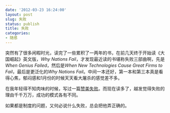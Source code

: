 ```yaml
---
date: '2012-03-23 16:24:00'
layout: post
slug: 失败
status: publish
title: 失败
categories:
- 随感
---
```


突然有了很多闲暇时光，读完了一些累积了一两年的书，在前几天终于开始读《大国崛起》英文版，*Why Nations Fail*，才发现最近读的书堪称失败三部曲啊，先是*When Genius Failed*，然后是*When New Technologies Cause Great Firms to Fail*，最后是更泛化的*Why Nations Fail*。中间一本还好，第一本和第三本真是看得心焦，郁闷感和1月份的时候天天看大屠杀的感觉差不多。

在我年轻得不知肉味的时候，写过一篇[赞美失败](http://liuliu.me/%E9%9A%8F%E6%84%9F/%E8%B5%9E%E7%BE%8E%E5%A4%B1%E8%B4%A5/)。而现在读多了，越发觉得失败的理由千千万万，成功的模式各有不同。

如果都是制度的问题，又何必说什么失败，总会把他弄正确的。
